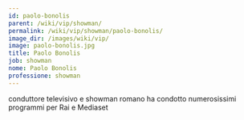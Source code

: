 ```yaml
---
id: paolo-bonolis
parent: /wiki/vip/showman/
permalink: /wiki/vip/showman/paolo-bonolis/
image_dir: /images/wiki/vip/
image: paolo-bonolis.jpg
title: Paolo Bonolis
job: showman
nome: Paolo Bonolis
professione: showman
---
```

conduttore televisivo e showman romano ha condotto numerosissimi programmi per Rai e Mediaset